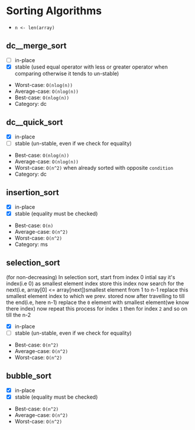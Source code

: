 # Sorting Algorithms

- `n <- len(array)`

## dc__merge_sort

* [ ] in-place
* [x] stable (used equal operator with less or greater operator when comparing otherwise it tends to un-stable)
* Worst-case: `O(nlog(n))`
* Average-case: `O(nlog(n))`
* Best-case: `O(nlog(n))`
* Category: dc

## dc__quick_sort

* [x] in-place
* [ ] stable (un-stable, even if we check for equality)
* Best-case: `O(nlog(n))`
* Average-case: `O(nlog(n))`
* Worst-case: `O(n^2)` when already sorted with opposite `condition`
* Category: dc

## insertion_sort

* [x] in-place
* [x] stable (equality must be checked)
* Best-case: `O(n)`
* Average-case: `O(n^2)`
* Worst-case: `O(n^2)`
* Category: ms

## selection_sort

(for non-decreasing)
In selection sort, start from index 0 intial say it's index(i.e 0) as smallest element index store this index
now search for the next(i.e, array[0] <= array[next])smallest element from 1 to n-1 replace this smallest element index to which we prev. stored
now after travelling to till the end(i.e, here n-1) replace the `0` element with smallest element(we know there index)
now repeat this process for index `1` then for index `2` and so on till the n-2

* [x] in-place
* [ ] stable (un-stable, even if we check for equality)
* Best-case: `O(n^2)`
* Average-case: `O(n^2)`
* Worst-case: `O(n^2)`

## bubble_sort

* [x] in-place
* [x] stable (equality must be checked) 	
* Best-case: `O(n^2)`
* Average-case: `O(n^2)`
* Worst-case: `O(n^2)`
